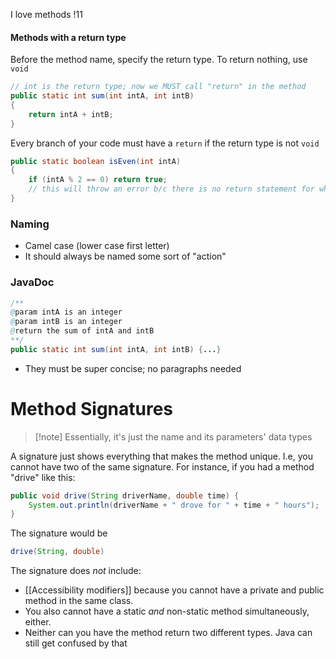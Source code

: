 I love methods !11 
#### Methods with a return type
Before the method name, specify the return type. To return nothing, use `void`
```java
// int is the return type; now we MUST call "return" in the method
public static int sum(int intA, int intB) 
{
	return intA + intB;
}
```

Every branch of your code must have a `return` if the return type is not `void`
```java
public static boolean isEven(int intA)
{
	if (intA % 2 == 0) return true;
	// this will throw an error b/c there is no return statement for when the if statement is "false"
}
```

### Naming
- Camel case (lower case first letter)
- It should always be named some sort of "action"

### JavaDoc
```java
/**
@param intA is an integer
@param intB is an integer
@return the sum of intA and intB
**/
public static int sum(int intA, int intB) {...}
```
* They must be super concise; no paragraphs needed

# Method Signatures
>[!note] Essentially, it's just the name and its parameters' data types

A signature just shows everything that makes the method unique. I.e, you cannot have two of the same signature. For instance, if you had a method "drive" like this:
```java
public void drive(String driverName, double time) {
	System.out.println(driverName + " drove for " + time + " hours");
}
```
The signature would be 
```java 
drive(String, double)
```
The signature does *not* include:
- [[Accessibility modifiers]] because you cannot have a private and public method in the same class. 
- You also cannot have a static *and* non-static method simultaneously, either.
- Neither can you have the method return two different types. Java can still get confused by that

